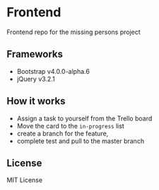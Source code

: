 # Frontend
Frontend repo for the missing persons project 

## Frameworks
- Bootstrap v4.0.0-alpha.6
- jQuery v3.2.1


## How it works
- Assign a task to yourself from the Trello board
- Move the card to the `in-progress` list 
- create a branch for the feature, 
- complete test and pull to the master branch


## License
MIT License
